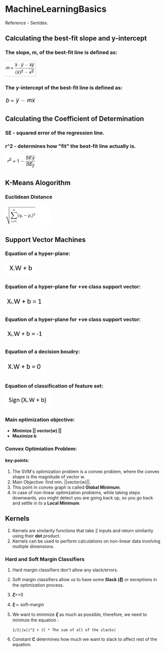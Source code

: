 # MachineLearningBasics
Reference  -  Sentdex.
## Calculating the best-fit slope and y-intercept
### The slope, m, of the best-fit line is defined as:
<img src="images/best_fit%20slope.PNG" width="100" >

### The y-intercept of the best-fit line is defined as:
<img src="images/best_fit_intercept.PNG" width="100" >

## Calculating the Coefficient of Determination
### SE - squared error of the regression line.
### r^2 - determines how "fit" the best-fit line actually is.
<img src="images/Coeff_of_determination.PNG" width="100" >

## K-Means Alogorithm
### Euclidean Distance
<img src="images//Euclidean_ditance.PNG" width="150" >

## Support Vector Machines
### Equation of a hyper-plane:
<img src="images/hyperplane_eq.PNG" width="100" >

### Equation of a hyper-plane for +ve class support vector:
<img src="images/svm_pos_class.PNG" width="130" >

### Equation of a hyper-plane for +ve class support vector:
<img src="images/svm_neg_class.PNG" width="130" >

### Equation of a decision boudry:
<img src="images/decision_boundry.PNG" width="130" >

### Equation of classification of feature set:
<img src="images/classifiying_feature_set.PNG" width="150" >

### Main optimization objective:
* **Minimize || vector(w) ||** 
* **Maximize b**

### Convex Optimiation Problem:
#### key-points:
1. The SVM's optimization problem is a convex problem, where the convex shape is the magnitude of vector w. 
2. Main Objective: find min. ||vector(w)||.
3. This point in convex graph is called **Global Minimum**. 
4. In case of non-linear optimization problems, while taking steps downwards, you might detect you are going back up, so you go back and settle in to a **Local Minimum**.

## Kernels 
1. Kernels are similarity functions that take 2 inputs and return similarity using their **dot** product. 
2. Kernels can be used to perform calculations on non-linear data involving multiple dimensions.

### Hard and Soft Margin Classifiers
1. Hard margin classifiers don't allow any slack/errors.
2. Soft margin classifiers allow us to have some **Slack (𝝃)** or exceptions in the optimization process.
3. 𝝃>=0
4. 𝝃 ∝ soft-margin
5. We want to minimize 𝝃 as much as possible, therefore, we need to minimze the equation :



     `1/2||w||^2 + (C * The sum of all of the slacks)`
     
 6. Constant **C** determines how much we want to slack to affect rest of the equation.






